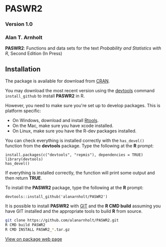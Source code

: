 PASWR2
========

### Version 1.0

### Alan T. Arnholt

**PASWR2**: Functions and data sets for the text *Probability and Statistics with R*, Second Edition (In Press)

## Installation

The package is available for download from
[CRAN](http://cran.r-project.org/web/packages/PASWR2/).

You may download the most recent version using the [devtools](http://github.com/hdaley/devtools) command `install_github` to install **PASWR2** in R.

However, you need to make sure you're set up to develop packages. This is platform specific:

* On Windows, download and install [Rtools](http://http://cran.r-project.org/bin/windows/Rtools/).
* On the Mac, make sure you have xcode installed.
* On Linux, make sure you have the R-dev packages installed.

You can check everything is installed correctly with the `has_devel()` function from the **devtools** package. Type the following at the **R** prompt:

```{S}
install.packages(c("devtools", "repmis"), dependencies = TRUE)    
library(devtools)
has_devel()
```

If everything is installed correctly, the function will print some output and then return **TRUE**.

To install the **PASWR2** package, type the following at the **R** prompt:

```{S}
devtools::install_github('alanarnholt/PASWR2')
```
    
It is possible to install **PASWR2** with [GIT](http://git-scm.com/) and the **R CMD build** assuming you have GIT installed and the appropriate tools to build **R** from source.

```bash
git clone https://github.com/alanarnholt/PASWR2.git
R CMD build PASWR2
R CMD INSTALL PASWR2_*.tar.gz
```

[View on package web page](http://alanarnholt.github.io/PASWR2/)

